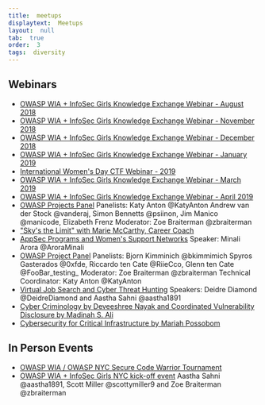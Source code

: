 ```yaml
---
title:  meetups
displaytext:  Meetups
layout:  null
tab:  true
order:  3
tags:  diversity
---
```


## Webinars
* [OWASP WIA + InfoSec Girls Knowledge Exchange Webinar - August 2018](https://www.youtube.com/watch?v=3_xpiwbzl5Q)
* [OWASP WIA + InfoSec Girls Knowledge Exchange Webinar - November 2018](https://www.youtube.com/watch?v=-ADbIcVcPE4)
* [OWASP WIA + InfoSec Girls Knowledge Exchange Webinar - December 2018](https://www.youtube.com/watch?v=zu0GAqsJC-o)
* [OWASP WIA + InfoSec Girls Knowledge Exchange Webinar - January 2019](https://www.youtube.com/watch?v=591jW6SVhCo)
* [International Women's Day CTF Webinar - 2019](https://www.youtube.com/watch?v=H5iYlHJhVOs)
* [OWASP WIA + InfoSec Girls Knowledge Exchange Webinar - March 2019](https://www.youtube.com/watch?v=6RYiqTrc_M4)
* [OWASP WIA + InfoSec Girls Knowledge Exchange Webinar - April 2019](https://www.youtube.com/watch?v=LNT4y-4TkQo)
* [OWASP Projects Panel](https://www.youtube.com/watch?v=SYO5RGDj_qc&feature=youtu.be)
  Panelists:  Katy Anton @KatyAnton Andrew van der Stock @vanderaj, Simon Bennetts @psiinon, Jim Manico @manicode, Elizabeth Frenz
  Moderator:  Zoe Braiterman @zbraiterman
* ["Sky's the Limit" with Marie McCarthy, Career Coach](https://www.youtube.com/watch?v=MTJLLvBzax4&feature=youtu.be)
* [AppSec Programs and Women's Support Networks](https://www.youtube.com/watch?v=u8n8UCgrCKc)
  Speaker:  Minali Arora @AroraMinali
* [OWASP Project Panel](https://www.youtube.com/watch?v=d96-HCrSh2M)
  Panelists:  Bjorn Kimminich @bkimmimich Spyros Gasterados @0xfde, Riccardo ten Cate @RiieCco, Glenn ten Cate @FooBar_testing_
  Moderator:  Zoe Braiterman @zbraiterman
  Technical Coordinator:  Katy Anton @KatyAnton
* [Virtual Job Search and Cyber Threat Hunting](https://www.youtube.com/watch?v=wYp-LZ2dLeg&t=361s)
  Speakers:   Deidre Diamond @DeidreDiamond and Aastha Sahni @aastha1891
* [Cyber Criminology by Deveeshree Nayak and Coordinated Vulnerability Disclosure by Madinah S. Ali](https://www.youtube.com/watch?v=R2_TMLKHNME&feature=youtu.be)
* [Cybersecurity for Critical Infrastructure by Mariah Possobom](https://www.youtube.com/watch?v=ph7Ehot8Xuo&feature=youtu.be)


## In Person Events
* [OWASP WIA / OWASP NYC Secure Code Warrior Tournament](https://www.meetup.com/womeninappsec/events/270795105/)
* [OWASP WIA + InfoSec Girls NYC kick-off event](https://www.meetup.com/womeninappsec/events/266965314/) Aastha Sahni @aastha1891, Scott Miller @scottymiller9 and Zoe Braiterman @zbraiterman
